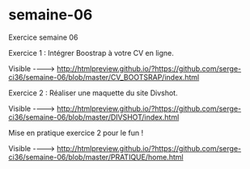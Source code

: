 # semaine-06
Exercice semaine 06

Exercice 1 :
Intégrer Boostrap à votre CV en ligne.

Visible ----> http://htmlpreview.github.io/?https://github.com/serge-ci36/semaine-06/blob/master/CV_BOOTSRAP/index.html

Exercice 2 :
Réaliser une maquette du site Divshot.

Visible ----> http://htmlpreview.github.io/?https://github.com/serge-ci36/semaine-06/blob/master/DIVSHOT/index.html

Mise en pratique exercice 2 pour le fun !

Visible ----> http://htmlpreview.github.io/?https://github.com/serge-ci36/semaine-06/blob/master/PRATIQUE/home.html